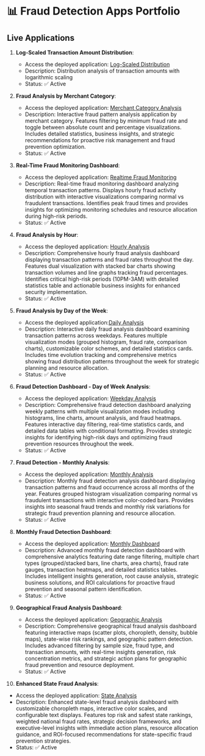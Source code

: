 # 📊 Fraud Detection Apps Portfolio

## Live Applications

1. **Log-Scaled Transaction Amount Distribution**:
   - Access the deployed application: [Log-Scaled Distribution](https://log-scaled-distribution.onrender.com)
   - Description: Distribution analysis of transaction amounts with logarithmic scaling
   - Status: ✅ Active

2. **Fraud Analysis by Merchant Category**:
   - Access the deployed application: [Merchant Category Analysis](https://merchant-category-analysis-20c3.onrender.com)
   - Description: Interactive fraud pattern analysis application by merchant category. Features filtering by minimum fraud rate and toggle between absolute count and percentage 
                  visualizations. Includes detailed statistics, business insights, and strategic recommendations for proactive risk management and fraud prevention optimization.
   - Status: ✅ Active
     
3. **Real-Time Fraud Monitoring Dashboard**:
   - Access the deployed application: [Realtime Fraud Monitoring](https://realtime-fraud-monitoring.onrender.com)
   - Description: Real-time fraud monitoring dashboard analyzing temporal transaction patterns. Displays hourly fraud activity distribution with interactive visualizations 
     comparing normal vs fraudulent transactions. Identifies peak fraud times and provides insights for optimizing monitoring schedules and resource allocation during 
     high-risk periods.
   - Status: ✅ Active

4. **Fraud Analysis by Hour**:
   - Access the deployed application: [Hourly Analysis](https://hourly-analysis.onrender.com)
   - Description: Comprehensive hourly fraud analysis dashboard displaying transaction patterns and fraud rates throughout the day. Features dual visualization with stacked bar charts showing transaction volumes and line graphs tracking fraud percentages. Identifies critical high-risk periods (10PM-3AM) with detailed statistics table and actionable business insights for enhanced security implementation.
   - Status: ✅ Active
  
5. **Fraud Analysis by Day of the Week**:
   - Access the deployed application:[Daily Analysis](https://daily-analysis-cknt.onrender.com)
   - Description: Interactive daily fraud analysis dashboard examining transaction patterns across weekdays. Features multiple visualization modes (grouped histogram, fraud rate, comparison charts), customizable color schemes, and detailed statistics cards. Includes time evolution tracking and comprehensive metrics showing fraud distribution patterns throughout the week for strategic planning and resource allocation.
   - Status: ✅ Active
   
6. **Fraud Detection Dashboard - Day of Week Analysis**:
   - Access the deployed application: [Weekday Analysis](https://weekday-analysis.onrender.com)
   - Description: Comprehensive fraud detection dashboard analyzing weekly patterns with multiple visualization modes including histograms, line charts, amount analysis, and fraud heatmaps. Features interactive day filtering, real-time statistics cards, and detailed data tables with conditional formatting. Provides strategic insights for identifying high-risk days and optimizing fraud prevention resources throughout the week.
   - Status: ✅ Active

7. **Fraud Detection - Monthly Analysis**:
   - Access the deployed application: [Monthly Analysis](https://monthly-analysis.onrender.com)
   - Description:  Monthly fraud detection analysis dashboard displaying transaction patterns and fraud occurrence across all months of the year. Features grouped histogram visualization comparing normal vs fraudulent transactions with interactive color-coded bars. Provides insights into seasonal fraud trends and monthly risk variations for strategic fraud prevention planning and resource allocation.
   - Status: ✅ Active

8. **Monthly Fraud Detection Dashboard**:
   - Access the deployed application: [Monthly Dashboard](https://monthly-dashboard.onrender.com)
   - Description: Advanced monthly fraud detection dashboard with comprehensive analytics featuring date range filtering, multiple chart types (grouped/stacked bars, line charts, area charts), fraud rate gauges, transaction heatmaps, and detailed statistics tables. Includes intelligent insights generation, root cause analysis, strategic business solutions, and ROI calculations for proactive fraud prevention and seasonal pattern identification.
   - Status: ✅ Active

9. **Geographical Fraud Analysis Dashboard**:
   - Access the deployed application: [Geographic Analysis](https://geographic-analysis.onrender.com)
   - Description: Comprehensive geographical fraud analysis dashboard featuring interactive maps (scatter plots, choropleth, density, bubble maps), state-wise risk rankings, and geographic pattern detection. Includes advanced filtering by sample size, fraud type, and transaction amounts, with real-time insights generation, risk concentration metrics, and strategic action plans for geographic fraud prevention and resource deployment.
   - Status: ✅ Active

10. **Enhanced State Fraud Analysis**:
   - Access the deployed application: [State Analysis](https://state-analysis.onrender.com)
   - Description: Enhanced state-level fraud analysis dashboard with customizable choropleth maps, interactive color scales, and configurable text displays. Features top risk and safest state rankings, weighted national fraud rates, strategic decision frameworks, and executive-level insights with immediate action plans, resource allocation guidance, and ROI-focused recommendations for state-specific fraud prevention strategies.
   - Status: ✅ Active






